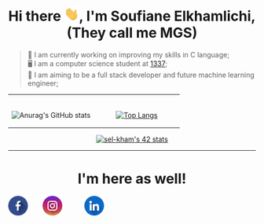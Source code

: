 <h1 align="center">Hi there <img src="images/hey.gif" width="30px">, I'm Soufiane Elkhamlichi, (They call me MGS)</h1>

>  💪 I am currently working on improving my skills in C language; \
>  🖥️ I am a computer science student at [1337](https://www.1337.ma); \
>  🎯 I am aiming to be a full stack developer and future machine learning engineer;


<table align="center" style="border: none; text-align: center;">
<tr>
<td width="50%">
<br>

![Anurag's GitHub stats](https://github-readme-stats.vercel.app/api?username=MGS15&show_icons=true&hide=issues&hide_border=true&theme=github_dark)

</td>
<td width="50%">
<br>

 [![Top Langs](https://github-readme-stats.vercel.app/api/top-langs/?username=MGS15&layout=compact&hide_border=true&theme=github_dark)](https://github.com/anuraghazra/github-readme-stats)

</td>
</tr>
</table>


<center>
<div align="center">
 
[![sel-kham's 42 stats](https://badge.mediaplus.ma/binary/sel-kham)](https://github.com/oakoudad/badge42)
 
 </div>
 </center>

---------------

<!-- <h1 align="center">I'm here as well!</h1>
<div align="center" style="display: flex; gap: 30px; flex-direction: row; align-items: center; margin: 15px;">
<a href="https://www.facebook.com/soufiane.mgs">
<img width="40px" src="images/facebook.png" style="margin-left 15px;">
</a>
<a href="https://www.instagram.com/soufiane.mgs">
<img width="40px" src="images/instagram.png" style="marging-left: 15px;">
</a>
<a href="https://www.linkedin.com/in/elkhamlichi/" >
<img width="40px" src="images/linkedin.png" style="margin-left 15px;">
</a>
</div>
</div> -->
<h1 align="center">I'm here as well!</h1>
<div align="center" style="display: flex; flex-wrap: wrap; align-items: center; gap : 30px; align-items: center;">
<div>
<a href="https://www.facebook.com/soufiane.mgs">
<img width="40px" src="images/facebook.png" >
</a>
</div>
<div>
<a href="https://www.instagram.com/soufiane.mgs">
<img width="40px" src="images/instagram.png" style="margin-right: 15px;">
</a>
</div>
<div>
<a href="https://www.linkedin.com/in/elkhamlichi/" >
<img width="40px" src="images/linkedin.png" style="margin-right: 15px;">
</a>
</div>
</div>